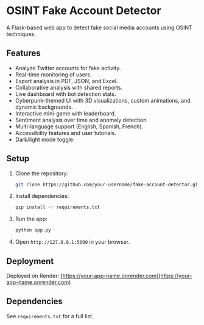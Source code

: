 # OSINT Fake Account Detector

A Flask-based web app to detect fake social media accounts using OSINT techniques.

## Features
- Analyze Twitter accounts for fake activity.
- Real-time monitoring of users.
- Export analysis in PDF, JSON, and Excel.
- Collaborative analysis with shared reports.
- Live dashboard with bot detection stats.
- Cyberpunk-themed UI with 3D visualizations, custom animations, and dynamic backgrounds.
- Interactive mini-game with leaderboard.
- Sentiment analysis over time and anomaly detection.
- Multi-language support (English, Spanish, French).
- Accessibility features and user tutorials.
- Dark/light mode toggle.

## Setup
1. Clone the repository:
   ```bash
   git clone https://github.com/your-username/fake-account-detector.git
   ```
2. Install dependencies:
   ```bash
   pip install -r requirements.txt
   ```
3. Run the app:
   ```bash
   python app.py
   ```
4. Open `http://127.0.0.1:5000` in your browser.

## Deployment
Deployed on Render: [https://your-app-name.onrender.com](https://your-app-name.onrender.com)

## Dependencies
See `requirements.txt` for a full list.